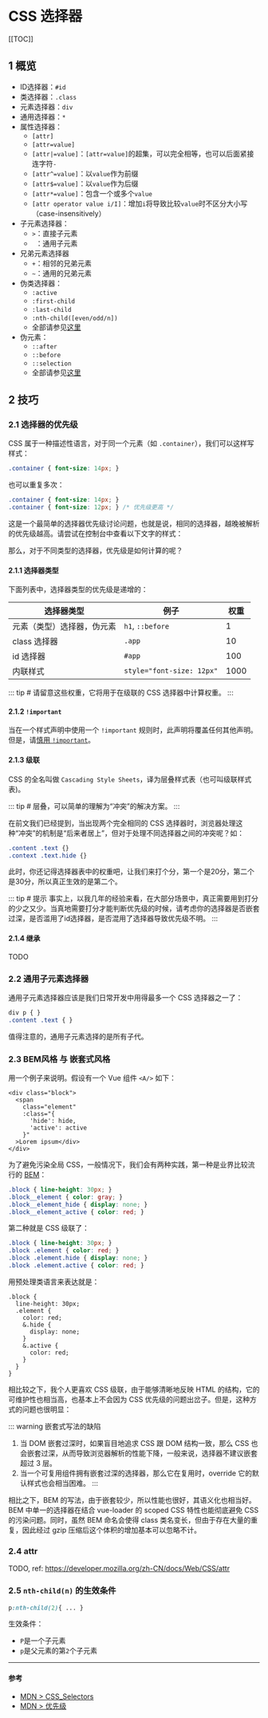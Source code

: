 # CSS 选择器

[[TOC]]

## 1 概览

- ID选择器：`#id`
- 类选择器：`.class`
- 元素选择器：`div`
- 通用选择器：`*`
- 属性选择器：
  - `[attr]`
  - `[attr=value]`
  - `[attr|=value]`：`[attr=value]`的超集，可以完全相等，也可以后面紧接连字符`-`
  - `[attr^=value]`：以`value`作为前缀
  - `[attr$=value]`：以`value`作为后缀
  - `[attr*=value]`：包含一个或多个`value`
  - `[attr operator value i/I]`：增加`i`将导致比较`value`时不区分大小写（case-insensitively）
- 子元素选择器：
  - `>`：直接子元素
  - ` `：通用子元素
- 兄弟元素选择器
  - `+`：相邻的兄弟元素
  - `~`：通用的兄弟元素
- 伪类选择器：
  - `:active`
  - `:first-child`
  - `:last-child`
  - `:nth-child([even/odd/n])`
  - 全部请参见[这里](https://developer.mozilla.org/en-US/docs/Web/CSS/Pseudo-classes)
- 伪元素：
  - `::after`
  - `::before`
  - `::selection`
  - 全部请参见[这里](https://developer.mozilla.org/en-US/docs/Web/CSS/Pseudo-elements)

## 2 技巧

### 2.1 选择器的优先级

CSS 属于一种描述性语言，对于同一个元素（如 `.container`），我们可以这样写样式：

``` css
.container { font-size: 14px; }
```

也可以重复多次：

``` css
.container { font-size: 14px; } 
.container { font-size: 12px; } /* 优先级更高 */
```

这是一个最简单的选择器优先级讨论问题，也就是说，相同的选择器，越晚被解析的优先级越高。请尝试在控制台中查看以下文字的样式：

  <card bg padding>
    <css-css-selector-1/>
  </card>
  
那么，对于不同类型的选择器，优先级是如何计算的呢？  

#### 2.1.1 选择器类型

下面列表中，选择器类型的优先级是递增的：

| 选择器类型 | 例子 | 权重 |
|---|---|---|
| 元素（类型）选择器，伪元素 | `h1`, `::before` | 1 |
| class 选择器 | `.app` | 10 |
| id 选择器 | `#app` | 100 |
| 内联样式 | `style="font-size: 12px"` | 1000 |

::: tip #
请留意这些权重，它将用于在级联的 CSS 选择器中计算权重。
:::

#### 2.1.2 `!important`

当在一个样式声明中使用一个 `!important` 规则时，此声明将覆盖任何其他声明。但是，请[慎用 `!important`](https://developer.mozilla.org/zh-CN/docs/Web/CSS/Specificity##%E4%BE%8B%E5%A4%96%E7%9A%84_!important_%E8%A7%84%E5%88%99)。

#### 2.1.3 级联

CSS 的全名叫做 `Cascading Style Sheets`，译为层叠样式表（也可叫级联样式表)。

::: tip #
层叠，可以简单的理解为“冲突”的解决方案。
:::

在前文我们已经提到，当出现两个完全相同的 CSS 选择器时，浏览器处理这种“冲突”的机制是“后来者居上”，但对于处理不同选择器之间的冲突呢？如：

``` css
.content .text {}
.context .text.hide {}
```

此时，你还记得选择器表中的权重吧，让我们来打个分，第一个是20分，第二个是30分，所以真正生效的是第二个。

::: tip # 提示
事实上，以我几年的经验来看，在大部分场景中，真正需要用到打分的少之又少。当真地需要打分才能判断优先级的时候，请考虑你的选择器是否嵌套过深，是否滥用了id选择器，是否混用了选择器导致优先级不明。
:::

#### 2.1.4 继承

TODO

### 2.2 通用子元素选择器

通用子元素选择器应该是我们日常开发中用得最多一个 CSS 选择器之一了：

```css
div p { }
.content .text { }
```

值得注意的，通用子元素选择的是所有子代。

### 2.3 BEM风格 与 嵌套式风格

用一个例子来说明。假设有一个 Vue 组件 `<A/>` 如下：

``` vue
<div class="block">
  <span 
    class="element" 
    :class="{ 
      'hide': hide,
      'active': active
    }"
  >Lorem ipsum</div>
</div>
```

为了避免污染全局 CSS，一般情况下，我们会有两种实践，第一种是业界比较流行的 [BEM](https://github.com/Tencent/tmt-workflow/wiki/%E2%92%9B-%5B%E8%A7%84%E8%8C%83%5D--CSS-BEM-%E4%B9%A6%E5%86%99%E8%A7%84%E8%8C%83)：

``` css
.block { line-height: 30px; } 
.block__element { color: gray; }
.block__element_hide { display: none; }
.block__element_active { color: red; }
```

第二种就是 CSS 级联了：

``` css
.block { line-height: 30px; }
.block .element { color: red; }
.block .element.hide { display: none; }
.block .element.active { color: red; }
```

用预处理类语言来表达就是：

``` stylus
.block {
  line-height: 30px;
  .element {
    color: red;
    &.hide {
      display: none;
    }
    &.active {
      color: red;
    }
  }
}
```

相比较之下，我个人更喜欢 CSS 级联，由于能够清晰地反映 HTML 的结构，它的可维护性也相当高，也基本上不会因为 CSS 优先级的问题出岔子。但是，这种方式的问题也很明显：

::: warning 嵌套式写法的缺陷
1. 当 DOM 嵌套过深时，如果盲目地追求 CSS 跟 DOM 结构一致，那么 CSS 也会嵌套过深，从而导致浏览器解析的性能下降，一般来说，选择器不建议嵌套超过 3 层。
2. 当一个可复用组件拥有嵌套过深的选择器，那么它在复用时，override 它的默认样式也会相当困难。
:::

相比之下，BEM 的写法，由于嵌套较少，所以性能也很好，其语义化也相当好。BEM 中单一的选择器在结合 vue-loader 的 scoped CSS 特性也能彻底避免 CSS 的污染问题。同时，虽然 BEM 命名会使得 class 类名变长，但由于存在大量的重复，因此经过 gzip 压缩后这个体积的增加基本可以忽略不计。

### 2.4 attr

TODO, ref: https://developer.mozilla.org/zh-CN/docs/Web/CSS/attr

### 2.5 `nth-child(n)` 的生效条件

```css
p:nth-child(2){ ... }
```

生效条件：

- `P`是一个子元素
- `p`是父元素的第`2`个子元素

---

#### 参考

- [MDN > CSS_Selectors](https://developer.mozilla.org/en-US/docs/Web/CSS/CSS_Selectors)
- [MDN > 优先级](https://developer.mozilla.org/zh-CN/docs/Web/CSS/Specificity)